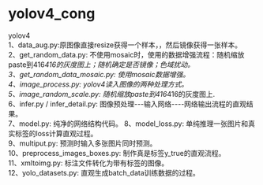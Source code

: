 # yolov4_cong
yolov4  
1、data_aug.py:原图像直接resize获得一个样本，，然后镜像获得一张样本。  
2、get_random_data.py: 不使用mosaic时，使用的数据增强流程：随机缩放paste到416*416的灰度图上；随机确定是否镜像；色域扰动。  
3、get_random_data_mosaic.py: 使用mosaic数据增强。  
4、image_process.py: yolov4读入图像的两种处理方式。  
5、image_random_scale.py: 随机缩放paste到416*416的灰度图上.  
6、infer.py / infer_detail.py: 图像预处理---输入网络----网络输出流程的直观结果。  
7、model.py: 纯净的网络结构代码。
8、model_loss.py: 单纯推理一张图片和真实标签的loss计算直观过程。  
9、multiput.py: 预测时输入多张图片同时预测。  
10、preprocess_images_boxes.py: 制作真是标签y_true的直观流程。  
11、xmltoimg.py: 标注文件转化为带有标签的图像。  
12、yolo_datasets.py: 直观生成batch_data训练数据的过程。  


